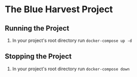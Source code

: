# The Blue Harvest Project

## Running the Project
1. In your project's root directory run `docker-compose up -d`

## Stopping the Project
1. In your project's root directory run `docker-compose down`
